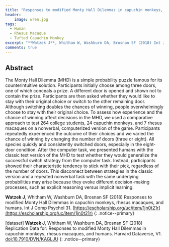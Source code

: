 ```yaml
---
title: "Responses to modified Monty Hall Dilemmas in capuchin monkeys, rhesus macaques, and humans"
header:
    image: wren.jpg
tags:
  - Human
  - Rhesus Macaque
  - Tufted Capuchin Monkey
excerpt: "**Watzek J**, Whitham W, Washburn DA, Brosnan SF (2018) Int J Comp Psychol"
comments: true
---
```


## Abstract

The Monty Hall Dilemma (MHD) is a simple probability puzzle famous for its counterintuitive solution. Participants initially choose among three doors, one of which conceals a prize. A different door is opened and shown not to contain the prize. Participants are then asked whether they would like to stay with their original choice or switch to the other remaining door. Although switching doubles the chances of winning, people overwhelmingly choose to stay with their original choice. To assess how experience and the chance of winning affect decisions in the MHD, we used a comparative approach to test 264 college students, 24 capuchin monkeys, and 7 rhesus macaques on a nonverbal, computerized version of the game. Participants repeatedly experienced the outcome of their choices and we varied the chance of winning by changing the number of doors (three or eight). All species quickly and consistently switched doors, especially in the eight-door condition. After the computer task, we presented humans with the classic text version of the MHD to test whether they would generalize the successful switch strategy from the computer task. Instead, participants showed their characteristic tendency to stick with their pick, regardless of the number of doors. This disconnect between strategies in the classic version and a repeated nonverbal task with the same underlying probabilities may arise because they evoke different decision-making processes, such as explicit reasoning versus implicit learning.

**Watzek J**, Whitham W, Washburn DA, Brosnan SF (2018) Responses to modified Monty Hall Dilemmas in capuchin monkeys, rhesus macaques, and humans. Int J Comp Psychol 31. [https://escholarship.org/uc/item/1jn0t21r](https://escholarship.org/uc/item/1jn0t21r)
{: .notice--primary}

[dataset] **Watzek J**, Whitham W, Washburn DA, Brosnan SF (2018) Replication Data for: Responses to modified Monty Hall Dilemmas in capuchin monkeys, rhesus macaques, and humans. Harvard Dataverse, V1. [doi:10.7910/DVN/KAGLJU](https://doi.org/10.7910/DVN/KAGLJU)
{: .notice--primary}

